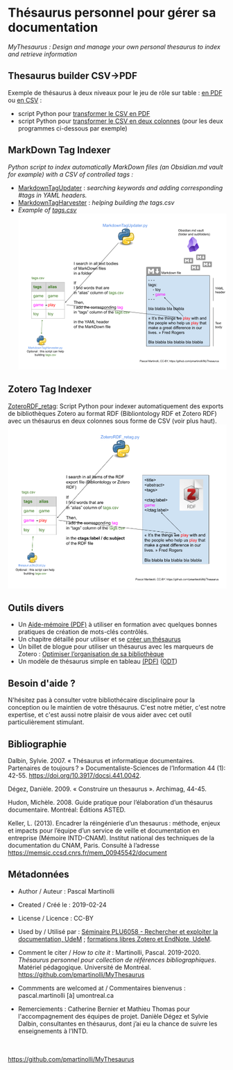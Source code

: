 # Thésaurus personnel pour gérer sa documentation

*MyThesaurus : Design and manage your own personal thesaurus to index and retrieve information*

## Thesaurus builder CSV->PDF

Exemple de thésaurus à deux niveaux pour le jeu de rôle sur table : [en PDF](https://github.com/pmartinolli/MyThesaurus/blob/master/ThesaurusBuilder/TTRPG_thesaurus.pdf) ou [en CSV](https://github.com/pmartinolli/MyThesaurus/blob/master/ThesaurusBuilder/TTRPG_thesaurus.csv) : 
- script Python pour [transformer le CSV en PDF](https://github.com/pmartinolli/MyThesaurus/blob/master/ThesaurusBuilder/mythesaurus_csv2pdf.py) 
- script Python pour [transformer le CSV en deux colonnes](https://github.com/pmartinolli/MyThesaurus/blob/master/ThesaurusBuilder/thesaurus3to2col.py) (pour les deux programmes ci-dessous par exemple)

## MarkDown Tag Indexer

*Python script to index automatically MarkDown files (an Obsidian.md vault for example) with a CSV of controlled tags :* 
- [MarkdownTagUpdater](https://github.com/pmartinolli/MyThesaurus/blob/master/MarkdownTag/MarkdownTagUpdater.py) : *searching keywords and adding corresponding #tags in YAML headers.*
- [MarkdownTagHarvester](https://github.com/pmartinolli/MyThesaurus/blob/master/MarkdownTag/MarkdownTagHarvester.py) : *helping building the tags.csv*
- *Example of [tags.csv](https://github.com/pmartinolli/MyThesaurus/blob/master/MarkdownTag/tags.csv)*
![How does it works?](https://github.com/pmartinolli/MyThesaurus/blob/master/MarkdownTag/MarkdownTagUpdater_howto.png)

## Zotero Tag Indexer

[ZoteroRDF_retag](https://github.com/pmartinolli/MyThesaurus/blob/master/ZoteroTag): Script Python pour indexer automatiquement des exports de bibliothèques Zotero au format RDF (Bibliontology RDF et Zotero RDF) avec un thésaurus en deux colonnes sous forme de CSV (voir plus haut). 
![How does it works?](https://github.com/pmartinolli/MyThesaurus/blob/master/ZoteroTag/ZoteroTagUpdate_howto.png)


## Outils divers 

- Un [Aide-mémoire (PDF)](https://github.com/pmartinolli/MyThesaurus/blob/master/Affiche/affiche-mythesaurus-v1.1.fr.pdf) à utiliser en formation avec quelques bonnes pratiques de création de mots-clés contrôlés.
- Un chapitre détaillé pour utiliser et se [créer un thésaurus](https://pmartinolli.github.io/QMpRD/chapters/thesaurus.html)
- Un billet de blogue pour utiliser un thésaurus avec les marqueurs de Zotero : [Optimiser l’organisation de sa bibliothèque](https://zotero.hypotheses.org/3298)
- Un modèle de thésaurus simple en tableau [(PDF)](https://github.com/pmartinolli/TM-MyThesaurus/blob/master/files/ModeleSimple/modelethesaurus.pdf) ([ODT](https://github.com/pmartinolli/MyThesaurus/blob/master/Affiche/ModeleSimple/modelethesaurus.odt))

## Besoin d'aide ?

N'hésitez pas à consulter votre bibliothécaire disciplinaire pour la conception ou le maintien de votre thésaurus. C'est notre métier, c'est notre expertise, et c'est aussi notre plaisir de vous aider avec cet outil particulièrement stimulant.


## Bibliographie

Dalbin, Sylvie. 2007. « Thésaurus et informatique documentaires. Partenaires de toujours ? » Documentaliste-Sciences de l’Information 44 (1): 42-55. https://doi.org/10.3917/docsi.441.0042.

Dégez, Danièle. 2009. « Construire un thesaurus ». Archimag, 44-45.

Hudon, Michèle. 2008. Guide pratique pour l’élaboration d’un thésaurus documentaire. Montréal: Éditions ASTED.

Keller, L. (2013). Encadrer la réingénierie d’un thesaurus : méthode, enjeux et impacts pour l’équipe d’un service de veille et documentation en entreprise (Mémoire INTD-CNAM). Institut national des techniques de la documentation du CNAM, Paris. Consulté à l’adresse https://memsic.ccsd.cnrs.fr/mem_00945542/document


## Métadonnées

* Author / Auteur : Pascal Martinolli

* Created / Créé le : 2019-02-24

* License / Licence : CC-BY

* Used by / Utilisé par  : [Séminaire PLU6058 - Rechercher et exploiter la documentation, UdeM](https://bib.umontreal.ca/multidisciplinaire/plu6058) ; [formations libres Zotero et EndNote, UdeM](https://bib.umontreal.ca/formations/).

* Comment le citer / *How to cite it* : Martinolli, Pascal. 2019-2020. *Thésaurus personnel pour collection de références bibliographiques*. Matériel pédagogique. Université de Montréal. https://github.com/pmartinolli/MyThesaurus

* Commments are welcomed at / Commentaires bienvenus : pascal.martinolli [à] umontreal.ca

* Remerciements : Catherine Bernier et Mathieu Thomas pour l'accompagnement des équipes de projet. Danièle Dégez et Sylvie Dalbin, consultantes en thésaurus, dont j’ai eu la chance de suivre les enseignements à l’INTD. 

\
\
https://github.com/pmartinolli/MyThesaurus
